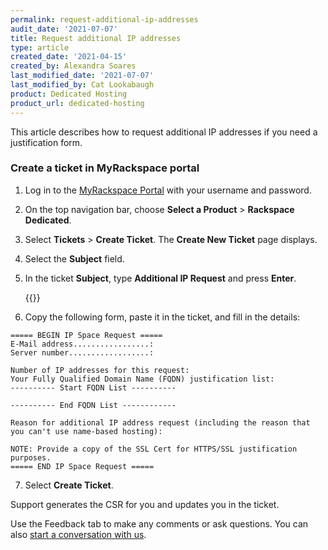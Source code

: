 ```yaml
---
permalink: request-additional-ip-addresses
audit_date: '2021-07-07'
title: Request additional IP addresses
type: article
created_date: '2021-04-15'
created_by: Alexandra Soares
last_modified_date: '2021-07-07'
last_modified_by: Cat Lookabaugh
product: Dedicated Hosting
product_url: dedicated-hosting
---
```


This article describes how to request additional IP addresses if you need a
justification form.

### Create a ticket in MyRackspace portal

1. Log in to the [MyRackspace Portal](https://login.rackspace.com/login) with your username and
   password.

2. On the top navigation bar, choose **Select a Product** > **Rackspace Dedicated**.

3. Select **Tickets** > **Create Ticket**. The **Create New Ticket** page displays.

4. Select the **Subject** field.

5. In the ticket **Subject**, type **Additional IP Request** and press **Enter**.

	{{<image src="Subject.png" alt="" title="">}}

6. Copy the following form, paste it in the ticket, and fill in the details:

```
===== BEGIN IP Space Request =====
E-Mail address.................:
Server number..................:

Number of IP addresses for this request:
Your Fully Qualified Domain Name (FQDN) justification list:
---------- Start FQDN List ----------

---------- End FQDN List ------------

Reason for additional IP address request (including the reason that you can't use name-based hosting):

NOTE: Provide a copy of the SSL Cert for HTTPS/SSL justification purposes.
===== END IP Space Request =====
```

7. Select **Create Ticket**.

Support generates the CSR for you and updates you in the ticket.

Use the Feedback tab to make any comments or ask questions. You can also [start a conversation with us](https://www.rackspace.com/contact).
